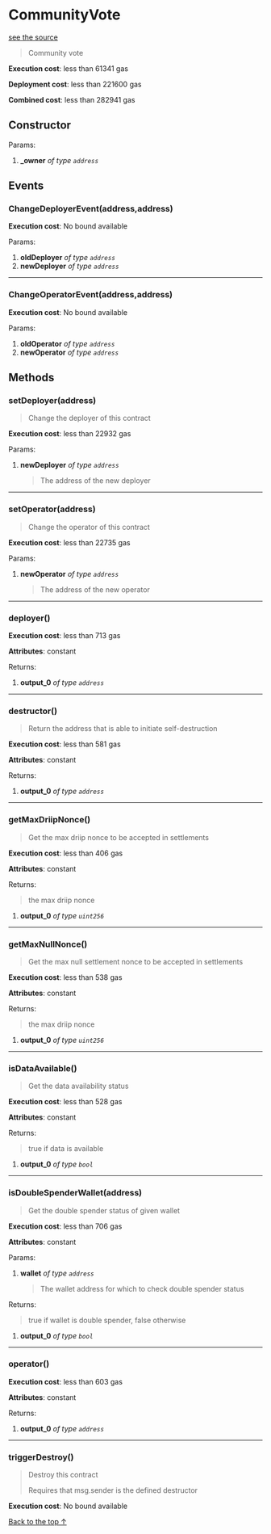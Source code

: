 # CommunityVote
[see the source](git+https://github.com/hubiinetwork/nahmii-contracts/tree/master/contracts/CommunityVote.sol)
> Community vote


**Execution cost**: less than 61341 gas

**Deployment cost**: less than 221600 gas

**Combined cost**: less than 282941 gas

## Constructor



Params:

1. **_owner** *of type `address`*

## Events
### ChangeDeployerEvent(address,address)


**Execution cost**: No bound available


Params:

1. **oldDeployer** *of type `address`*
2. **newDeployer** *of type `address`*

--- 
### ChangeOperatorEvent(address,address)


**Execution cost**: No bound available


Params:

1. **oldOperator** *of type `address`*
2. **newOperator** *of type `address`*


## Methods
### setDeployer(address)
>
>Change the deployer of this contract


**Execution cost**: less than 22932 gas


Params:

1. **newDeployer** *of type `address`*

    > The address of the new deployer



--- 
### setOperator(address)
>
>Change the operator of this contract


**Execution cost**: less than 22735 gas


Params:

1. **newOperator** *of type `address`*

    > The address of the new operator



--- 
### deployer()


**Execution cost**: less than 713 gas

**Attributes**: constant



Returns:


1. **output_0** *of type `address`*

--- 
### destructor()
>
>Return the address that is able to initiate self-destruction


**Execution cost**: less than 581 gas

**Attributes**: constant



Returns:


1. **output_0** *of type `address`*

--- 
### getMaxDriipNonce()
>
>Get the max driip nonce to be accepted in settlements


**Execution cost**: less than 406 gas

**Attributes**: constant



Returns:

> the max driip nonce

1. **output_0** *of type `uint256`*

--- 
### getMaxNullNonce()
>
>Get the max null settlement nonce to be accepted in settlements


**Execution cost**: less than 538 gas

**Attributes**: constant



Returns:

> the max driip nonce

1. **output_0** *of type `uint256`*

--- 
### isDataAvailable()
>
>Get the data availability status


**Execution cost**: less than 528 gas

**Attributes**: constant



Returns:

> true if data is available

1. **output_0** *of type `bool`*

--- 
### isDoubleSpenderWallet(address)
>
>Get the double spender status of given wallet


**Execution cost**: less than 706 gas

**Attributes**: constant


Params:

1. **wallet** *of type `address`*

    > The wallet address for which to check double spender status


Returns:

> true if wallet is double spender, false otherwise

1. **output_0** *of type `bool`*

--- 
### operator()


**Execution cost**: less than 603 gas

**Attributes**: constant



Returns:


1. **output_0** *of type `address`*

--- 
### triggerDestroy()
>
>Destroy this contract
>
> Requires that msg.sender is the defined destructor


**Execution cost**: No bound available




[Back to the top ↑](#communityvote)
